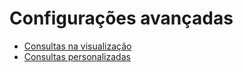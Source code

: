 # Configurações avançadas

* [Consultas na visualização](step-1.html)
* [Consultas personalizadas](step-2.html)

